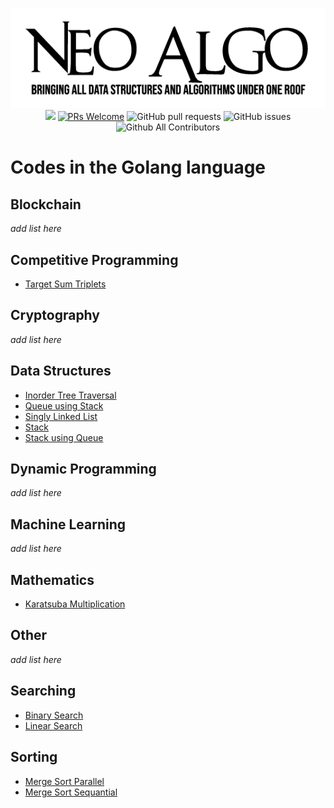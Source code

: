 <p align="center">
    <img src="../img/neo_algo.png"><br>
    <img src="https://img.shields.io/github/license/tesseractcoding/neoalgo?style=flat">
    <a href="http://makeapullrequest.com" target="_blank"><img src="https://img.shields.io/badge/PRs-welcome-brightgreen.svg?style=flat" alt="PRs Welcome"></a>
    <img alt="GitHub pull requests" src="https://img.shields.io/github/issues-pr/tesseractcoding/neoalgo">
    <img alt="GitHub issues" src="https://img.shields.io/github/issues/tesseractcoding/neoalgo">
    <img alt="Github All Contributors" src="https://img.shields.io/github/all-contributors/tesseractcoding/neoalgo">
</p>

# Codes in the Golang language

## Blockchain
_add list here_

## Competitive Programming
* [Target Sum Triplets](./cp/target_sum_triplets.go)

## Cryptography
_add list here_

## Data Structures
* [Inorder Tree Traversal](ds/inorder_traversal_binarytree.go)
* [Queue using Stack](./ds/queue_using_stack.go)
* [Singly Linked List](./ds/singly_linked_list.go)
* [Stack](./ds/Stack.go)
* [Stack using Queue](./ds/stack_using_queue.go)

## Dynamic Programming
_add list here_

## Machine Learning
_add list here_

## Mathematics
* [Karatsuba Multiplication](./math/karatsuba_multiplication.go)

## Other
_add list here_

## Searching
* [Binary Search](/search/binary_search.go)
* [Linear Search](/search/linear_search.go)

## Sorting
* [Merge Sort Parallel](./sort/merge_sort_parallel.go)
* [Merge Sort Sequantial](./sort/merge_sort_sequential.go)
